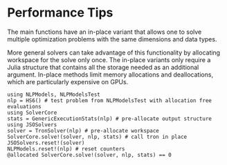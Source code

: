 # Performance Tips

The main functions have an in-place variant that allows one to solve multiple optimization problems with the same dimensions and data types.

More general solvers can take advantage of this functionality by allocating workspace for the solve only once.
The in-place variants only require a Julia structure that contains all the storage needed as an additional argument.
In-place methods limit memory allocations and deallocations, which are particularly expensive on GPUs.

```@example
using NLPModels, NLPModelsTest
nlp = HS6() # test problem from NLPModelsTest with allocation free evaluations
using SolverCore
stats = GenericExecutionStats(nlp) # pre-allocate output structure
using JSOSolvers
solver = TronSolver(nlp) # pre-allocate workspace
SolverCore.solve!(solver, nlp, stats) # call tron in place
JSOSolvers.reset!(solver)
NLPModels.reset!(nlp) # reset counters
@allocated SolverCore.solve!(solver, nlp, stats) == 0
```
